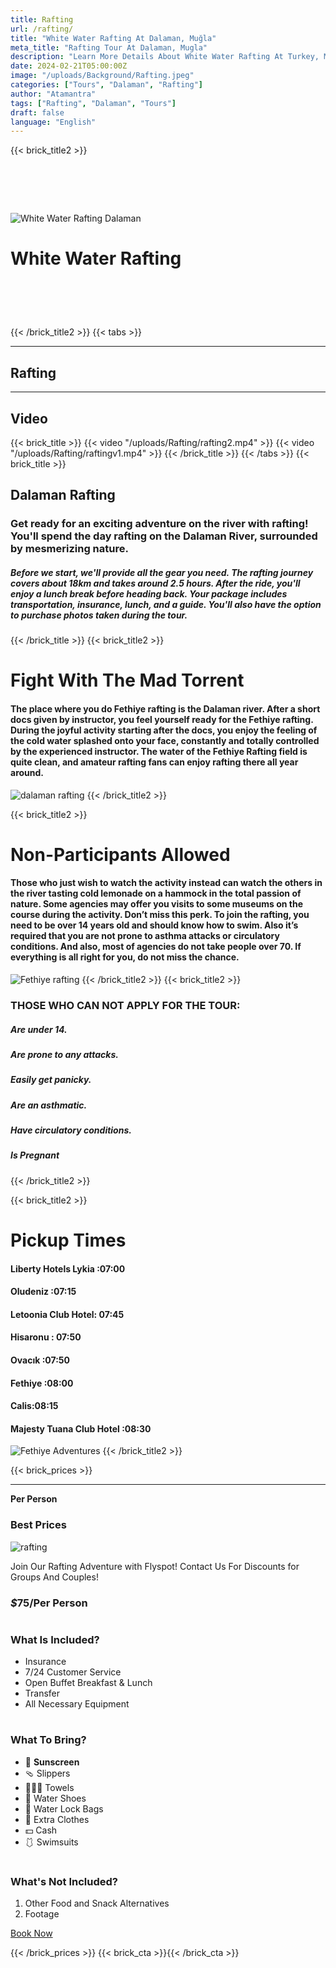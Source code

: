 ```yaml
---
title: Rafting
url: /rafting/
title: "White Water Rafting At Dalaman, Muğla"
meta_title: "Rafting Tour At Dalaman, Mugla"
description: "Learn More Details About White Water Rafting At Turkey, Muğla, Dalaman"
date: 2024-02-21T05:00:00Z
image: "/uploads/Background/Rafting.jpeg"
categories: ["Tours", "Dalaman", "Rafting"]
author: "Atamantra"
tags: ["Rafting", "Dalaman", "Tours"]
draft: false
language: "English"
---
```


{{< brick_title2 >}}
# ‎
![White Water Rafting Dalaman](/uploads/Background/rafting.jpeg)
# White Water Rafting
# ‎
{{< /brick_title2 >}}
{{< tabs >}}

---
## Rafting
---
## Video
{{< brick_title >}}
{{< video "/uploads/Rafting/rafting2.mp4" >}}
{{< video "/uploads/Rafting/raftingv1.mp4" >}}
{{< /brick_title >}}
{{< /tabs >}}
{{< brick_title >}}
## Dalaman Rafting

### Get ready for an exciting adventure on the river with rafting! You'll spend the day rafting on the Dalaman River, surrounded by mesmerizing nature.

##### Before we start, we'll provide all the gear you need. The rafting journey covers about 18km and takes around 2.5 hours. After the ride, you'll enjoy a lunch break before heading back. Your package includes transportation, insurance, lunch, and a guide. You'll also have the option to purchase photos taken during the tour.
{{< /brick_title >}}
{{< brick_title2 >}}

# Fight With The Mad Torrent 
#### The place where you do Fethiye rafting is the Dalaman river. After a short docs given by instructor, you feel yourself ready for the Fethiye rafting. During the joyful activity starting after the docs, you enjoy the feeling of the cold water splashed onto your face, constantly and totally controlled by the experienced instructor. The water of the Fethiye Rafting field is quite clean, and amateur rafting fans can enjoy rafting there all year around.
![dalaman rafting ](/uploads/Rafting/rafraf.jpeg)
{{< /brick_title2 >}}

{{< brick_title2 >}}
# Non-Participants Allowed
#### Those who just wish to watch the activity instead can watch the others in the river tasting cold lemonade on a hammock in the total passion of nature. Some agencies may offer you visits to some museums on the course during the activity. Don’t miss this perk. To join the rafting, you need to be over 14 years old and should know how to swim. Also it’s required that you are not prone to asthma attacks or circulatory conditions. And also, most of agencies do not take people over 70. If everything is all right for you, do not miss the chance.

![Fethiye rafting](/uploads/Rafting/rafting2.jpeg)
{{< /brick_title2 >}}
{{< brick_title2 >}}
### THOSE WHO CAN NOT APPLY FOR THE TOUR:

##### Are under 14.
##### Are prone to any attacks.
##### Easily get panicky.
##### Are an asthmatic.
##### Have circulatory conditions.
##### Is Pregnant

{{< /brick_title2 >}}

{{< brick_title2 >}}
# Pickup Times
#### Liberty Hotels Lykia :07:00
#### Oludeniz :07:15
#### Letoonia Club Hotel: 07:45
#### Hisaronu : 07:50
#### Ovacık :07:50
#### Fethiye :08:00
#### Calis:08:15 
#### Majesty Tuana Club Hotel :08:30


![Fethiye Adventures](/uploads/map12345.png)
{{< /brick_title2 >}}

{{< brick_prices >}}

---
**Per Person**
### Best Prices

![rafting](/uploads/Background/rafting.jpeg)

Join Our Rafting Adventure with Flyspot! Contact Us For Discounts for Groups And Couples!

### _$_**75**/Per Person
#
### What Is Included?
- Insurance
- 7/24 Customer Service
- Open Buffet Breakfast & Lunch
- Transfer
- All Necessary Equipment
#
### What To Bring?
- 🧴 **Sunscreen**
- 🩴 Slippers
- 🧖🏽‍♀️ Towels
- 👟 Water Shoes
- 🎒 Water Lock Bags
- 👕 Extra Clothes
- 💵 Cash
- 🩱 Swimsuits
#
### What's Not Included?
1. Other Food and Snack Alternatives
1. Footage

[Book Now](/get-started/)

{{< /brick_prices >}}
{{< brick_cta >}}{{< /brick_cta >}}
